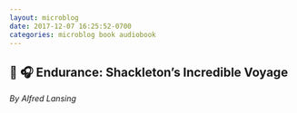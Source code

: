 ```yaml
---
layout: microblog
date: 2017-12-07 16:25:52-0700
categories: microblog book audiobook
---
```

## 📖 🎧 Endurance: Shackleton’s Incredible Voyage
*By Alfred Lansing*